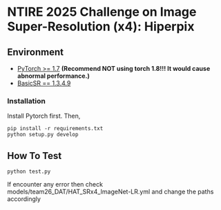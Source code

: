 # NTIRE 2025 Challenge on Image Super-Resolution (x4): Hiperpix

## Environment
- [PyTorch >= 1.7](https://pytorch.org/) **(Recommend **NOT** using torch 1.8!!! It would cause abnormal performance.)**
- [BasicSR == 1.3.4.9](https://github.com/XPixelGroup/BasicSR/blob/master/INSTALL.md) 
### Installation
Install Pytorch first.
Then,
```
pip install -r requirements.txt
python setup.py develop
```

## How To Test

```
python test.py
```
If encounter any error then check models/team26_DAT/HAT_SRx4_ImageNet-LR.yml and change the paths accordingly
 
 
